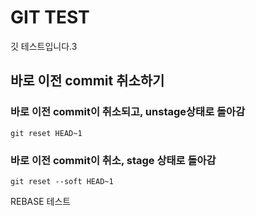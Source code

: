 # GIT TEST

깃 테스트입니다.3

## 바로 이전 commit 취소하기

### 바로 이전 commit이 취소되고, unstage상태로 돌아감
``` git reset HEAD~1 ```

### 바로 이전 commit이 취소, stage 상태로 돌아감
``` git reset --soft HEAD~1 ```

REBASE 테스트